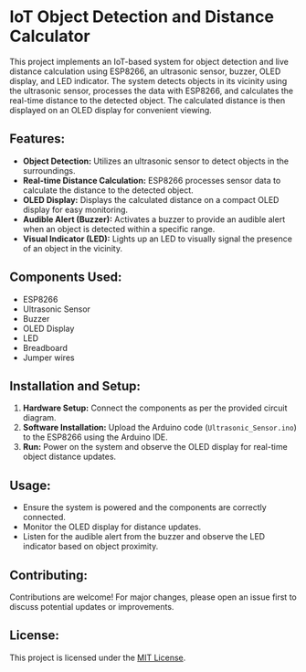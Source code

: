 # IoT Object Detection and Distance Calculator

This project implements an IoT-based system for object detection and live distance calculation using ESP8266, an ultrasonic sensor, buzzer, OLED display, and LED indicator. The system detects objects in its vicinity using the ultrasonic sensor, processes the data with ESP8266, and calculates the real-time distance to the detected object. The calculated distance is then displayed on an OLED display for convenient viewing.

## Features:

- **Object Detection:** Utilizes an ultrasonic sensor to detect objects in the surroundings.
- **Real-time Distance Calculation:** ESP8266 processes sensor data to calculate the distance to the detected object.
- **OLED Display:** Displays the calculated distance on a compact OLED display for easy monitoring.
- **Audible Alert (Buzzer):** Activates a buzzer to provide an audible alert when an object is detected within a specific range.
- **Visual Indicator (LED):** Lights up an LED to visually signal the presence of an object in the vicinity.

## Components Used:

- ESP8266
- Ultrasonic Sensor
- Buzzer
- OLED Display
- LED
- Breadboard
- Jumper wires

## Installation and Setup:

1. **Hardware Setup:** Connect the components as per the provided circuit diagram.
2. **Software Installation:** Upload the Arduino code (`Ultrasonic_Sensor.ino`) to the ESP8266 using the Arduino IDE.
3. **Run:** Power on the system and observe the OLED display for real-time object distance updates.

## Usage:

- Ensure the system is powered and the components are correctly connected.
- Monitor the OLED display for distance updates.
- Listen for the audible alert from the buzzer and observe the LED indicator based on object proximity.

## Contributing:

Contributions are welcome! For major changes, please open an issue first to discuss potential updates or improvements.

## License:

This project is licensed under the [MIT License](LICENSE).
